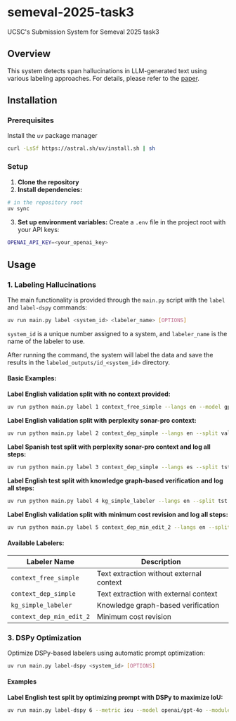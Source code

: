 # semeval-2025-task3
UCSC's Submission System for Semeval 2025 task3

## Overview

This system detects span hallucinations in LLM-generated text using various labeling approaches. For details, please refer to the [paper](https://arxiv.org/pdf/2505.03030).

## Installation

### Prerequisites
Install the `uv` package manager
```bash
curl -LsSf https://astral.sh/uv/install.sh | sh
```

### Setup

1. **Clone the repository**
2. **Install dependencies:**
```bash
# in the repository root
uv sync
```

3. **Set up environment variables:**
Create a `.env` file in the project root with your API keys:
```bash
OPENAI_API_KEY=<your_openai_key>
```

## Usage

### 1. Labeling Hallucinations

The main functionality is provided through the `main.py` script with the `label` and `label-dspy` commands:

```bash
uv run main.py label <system_id> <labeler_name> [OPTIONS]
```
`system_id` is a unique number assigned to a system, and `labeler_name` is the name of the labeler to use.

After running the command, the system will label the data and save the results in the `labeled_outputs/id_<system_id>` directory.

#### Basic Examples:

**Label English validation split with no context provided:**
```bash
uv run python main.py label 1 context_free_simple --langs en --model gpt-4o-mini --prompt-id p1 --split val
```

**Label English validation split with perplexity sonar-pro context:**
```bash
uv run python main.py label 2 context_dep_simple --langs en --split val --model gpt-4o-mini --prompt-id p3 --context-dir data/context/en-val.v2_perplexity-sonar-pro
```

**Label Spanish test split with perplexity sonar-pro context and log all steps:**
```bash
uv run python main.py label 3 context_dep_simple --langs es --split tst --model gpt-4o-mini --prompt-id p3 --context-dir data/context/es-tst.v1_perplexity-sonar-pro --logging
```

**Label English test split with knowledge graph-based verification and log all steps:**
```bash
uv run python main.py label 4 kg_simple_labeler --langs en --split tst --model gpt-4o-mini --prompt-id p1 --context-dir data/context/en-tst.v1_kg_simple_labeler --logging
```

**Label English validation split with minimum cost revision and log all steps:**
```bash
uv run python main.py label 5 context_dep_min_edit_2 --langs en --split val --model o1 --context-dir data/context/en-val.v2_perplexity-sonar-pro --logging
```

#### Available Labelers:

| Labeler Name | Description |
|--------------|-------------|
| `context_free_simple` | Text extraction without external context |
| `context_dep_simple` | Text extraction with external context |
| `kg_simple_labeler` | Knowledge graph-based verification |
| `context_dep_min_edit_2` | Minimum cost revision |


### 3. DSPy Optimization

Optimize DSPy-based labelers using automatic prompt optimization:
```bash
uv run main.py label-dspy <system_id> [OPTIONS]
```

#### Examples
**Label English test split by optimizing prompt with DSPy to maximize IoU:**

```bash
uv run main.py label-dspy 6 --metric iou --model openai/gpt-4o --module cot --optim mipro --split tst --context-dir data/context/en-tst.v1_perplexity-sonar-pro
```
